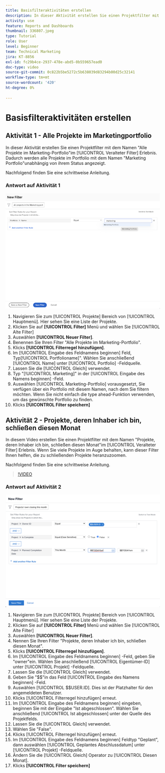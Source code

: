 ```yaml
---
title: Basisfilteraktivitäten erstellen
description: In dieser Aktivität erstellen Sie einen Projektfilter mit dem Namen "Projekte, die in diesem Monat abgeschlossen werden".
activity: use
feature: Reports and Dashboards
thumbnail: 336807.jpeg
type: Tutorial
role: User
level: Beginner
team: Technical Marketing
jira: KT-8856
exl-id: fc29b4ce-2937-478e-abd5-0b559657ead0
doc-type: video
source-git-commit: 0c822b5be5272c5b638039d83294b00d25c32141
workflow-type: tm+mt
source-wordcount: '420'
ht-degree: 0%

---
```


# Basisfilteraktivitäten erstellen

## Aktivität 1 - Alle Projekte im Marketingportfolio

In dieser Aktivität erstellen Sie einen Projektfilter mit dem Namen &quot;Alle Projekte im Marketing-Portfolio&quot;im [!UICONTROL Veralteter Filter] Erlebnis. Dadurch werden alle Projekte im Portfolio mit dem Namen &quot;Marketing Portfolio&quot;unabhängig von ihrem Status angezeigt.

Nachfolgend finden Sie eine schrittweise Anleitung.

### Antwort auf Aktivität 1

![Ein Bild des Bildschirms zum Erstellen eines neuen Filters](assets/basic-filter-activity-1.png)

1. Navigieren Sie zum [!UICONTROL Projekte] Bereich von [!UICONTROL Hauptmenü]. Hier sehen Sie eine Liste der Projekte.
1. Klicken Sie auf **[!UICONTROL Filter]** Menü und wählen Sie [!UICONTROL Alte Filter]
1. Auswählen **[!UICONTROL Neuer Filter]**.
1. Benennen Sie Ihren Filter &quot;Alle Projekte im Marketing-Portfolio&quot;.
1. Klicks **[!UICONTROL Filterregel hinzufügen]**.
1. Im [!UICONTROL Eingabe des Feldnamens beginnen] Feld, Typ[!UICONTROL Portfolioname]&quot;. Wählen Sie anschließend [!UICONTROL Name] unter [!UICONTROL Portfolio] -Feldquelle.
1. Lassen Sie die [!UICONTROL Gleich] verwendet.
1. Typ &quot;[!UICONTROL Marketing]&quot; in der [!UICONTROL Eingabe des Namens beginnen] -Feld.
1. Auswählen [!UICONTROL Marketing-Portfolio] vorausgesetzt, Sie verfügen über ein Portfolio mit diesem Namen, nach dem Sie filtern möchten. Wenn Sie nicht einfach die type ahead-Funktion verwenden, um das gewünschte Portfolio zu finden.
1. Klicks **[!UICONTROL Filter speichern]**

## Aktivität 2 - Projekte, deren Inhaber ich bin, schließen diesen Monat

In diesem Video erstellen Sie einen Projektfilter mit dem Namen &quot;Projekte, deren Inhaber ich bin, schließen diesen Monat&quot;im [!UICONTROL Veralteter Filter] Erlebnis. Wenn Sie viele Projekte im Auge behalten, kann dieser Filter Ihnen helfen, die zu schließenden Projekte heranzuzoomen.

Nachfolgend finden Sie eine schrittweise Anleitung.

>[!VIDEO](https://video.tv.adobe.com/v/336807/?quality=12&learn=on)

### Antwort auf Aktivität 2

![Ein Bild des Bildschirms zum Erstellen eines neuen Filters](assets/basic-filter-activity-updated-6-15-21.png)

1. Navigieren Sie zum [!UICONTROL Projekte] Bereich von [!UICONTROL Hauptmenü]. Hier sehen Sie eine Liste der Projekte.
1. Klicken Sie auf **[!UICONTROL Filter]** Menü und wählen Sie [!UICONTROL Alte Filter]
1. Auswählen **[!UICONTROL Neuer Filter]**.
1. Nennen Sie Ihren Filter &quot;Projekte, deren Inhaber ich bin, schließen diesen Monat&quot;.
1. Klicks **[!UICONTROL Filterregel hinzufügen]**.
1. Im [!UICONTROL Eingabe des Feldnamens beginnen] -Feld, geben Sie &quot;owner&quot;ein. Wählen Sie anschließend [!UICONTROL Eigentümer-ID] unter [!UICONTROL Projekt] -Feldquelle.
1. Lassen Sie die [!UICONTROL Gleich] verwendet.
1. Geben Sie &quot;$$&quot;in das Feld [!UICONTROL Eingabe des Namens beginnen] -Feld.
1. Auswählen [!UICONTROL $$USER.ID]. Dies ist der Platzhalter für den angemeldeten Benutzer.
1. Klicks [!UICONTROL Filterregel hinzufügen] erneut.
1. Im [!UICONTROL Eingabe des Feldnamens beginnen] eingeben, beginnen Sie mit der Eingabe &quot;Ist abgeschlossen&quot;. Wählen Sie anschließend [!UICONTROL Ist abgeschlossen] unter der Quelle des Projektfelds.
1. Lassen Sie die [!UICONTROL Gleich] verwendet.
1. Wählen Sie &quot;False&quot;.
1. Klicks [!UICONTROL Filterregel hinzufügen] erneut.
1. Im [!UICONTROL Eingabe des Feldnamens beginnen] Feldtyp &quot;Geplant&quot;, dann auswählen [!UICONTROL Geplantes Abschlussdatum] unter [!UICONTROL Projekt] -Feldquelle.
1. Ändern Sie die [!UICONTROL Gleich] Operator zu [!UICONTROL Diesen Monat].
1. Klicks **[!UICONTROL Filter speichern]**
